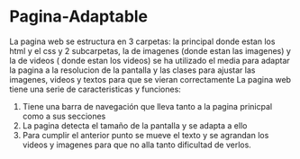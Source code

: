# Pagina-Adaptable
La pagina web se estructura en 3 carpetas: la principal donde estan los html y el css y 2 subcarpetas, la de imagenes (donde estan las imagenes) y la de videos ( donde estan los videos)
se ha utilizado el media para adaptar la pagina a la resolucion de la pantalla y las clases para ajustar las imagenes, videos y textos para que se vieran correctamente
La pagina web tiene una serie de caracteristicas y funciones:
1. Tiene una barra de navegación que lleva tanto a la pagina prinicpal como a sus secciones
2. La pagina detecta el tamaño de la pantalla y se adapta a ello
3. Para cumplir el anterior punto se mueve el texto y se agrandan los videos y imagenes para que no alla tanto dificultad de verlos.
 

